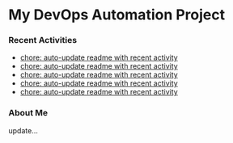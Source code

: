 # My DevOps Automation Project

### Recent Activities
<!-- activity:START -->
- [chore: auto-update readme with recent activity](https://github.com/kaigiii/mybowling-app/commit/f507568574149189e35e6c4085ef35bf31963524)
- [chore: auto-update readme with recent activity](https://github.com/kaigiii/mybowling-app/commit/8d5fbf74e6320b307bff4a7f88e5f3d4f0be11d6)
- [chore: auto-update readme with recent activity](https://github.com/kaigiii/mybowling-app/commit/02a661294ed17106fa82c9b55b37c25f5c85293f)
- [chore: auto-update readme with recent activity](https://github.com/kaigiii/mybowling-app/commit/0cb8b716549eb08f3afd15cd46d073e1b0773ed3)
- [chore: auto-update readme with recent activity](https://github.com/kaigiii/mybowling-app/commit/2852f94a1465cf425748c59526c311a6b5396c35)
<!-- activity:END -->

### About Me
<!-- MYLINKS:START -->
<!-- MYLINKS:END -->

update...
